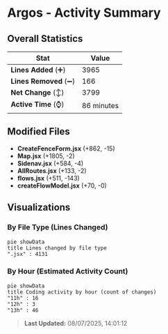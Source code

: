# Argos - Activity Summary 

## Overall Statistics

| Stat                   | Value                                                             |
| ---------------------- | ----------------------------------------------------------------- |
| **Lines Added** (➕)   | 3965                                          |
| **Lines Removed** (➖) | 166                                        |
| **Net Change** (↕)    | 3799                |
| **Active Time** (⌚)   | 86 minutes |


## Modified Files
- **CreateFenceForm.jsx** (+862, -15)
- **Map.jsx** (+1805, -2)
- **Sidenav.jsx** (+584, -4)
- **AllRoutes.jsx** (+133, -2)
- **flows.jsx** (+511, -143)
- **createFlowModel.jsx** (+70, -0)

## Visualizations

### By File Type (Lines Changed)

```mermaid
pie showData
title Lines changed by file type
".jsx" : 4131
```

### By Hour (Estimated Activity Count)

```mermaid
pie showData
title Coding activity by hour (count of changes)
"11h" : 16
"12h" : 3
"13h" : 46
```


> **Last Updated:** 08/07/2025, 14:01:12